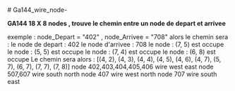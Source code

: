 <br># Ga144_wire_node-</br>
<p><strong>GA144  18  X  8  nodes , trouve le chemin entre un node de depart et arrivee </strong></p>
<p> exemple :   node_Depart = "402" ,  node_Arrivee = "708"
  alors le chemin sera : 
  le node de depart :  402
le node d'arrivee :  708
le node : (7, 5) est occupe 
le node : (5, 5) est occupe 
le node : (7, 4) est occupe 
le node : (6, 8) est occupe 
Le chemin sera alors :  [(4, 2), (4, 3), (4, 4), (4, 5), (4, 6), (4, 7), (5, 7), (6, 7), (7, 7), (7, 8)]
node 402,403,404,405,406
wire west east
node 507,607
wire south north
node 407
wire west north
node 707
wire south east
</p>
